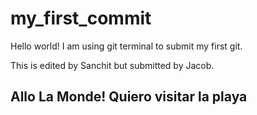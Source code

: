 # my_first_commit

Hello world! I am using git terminal to submit my first git.

This is edited by Sanchit but submitted by Jacob.

## Allo La Monde! Quiero visitar la playa